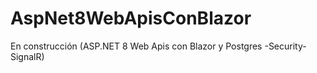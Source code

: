 # AspNet8WebApisConBlazor
En construcción (ASP.NET 8 Web Apis con Blazor y Postgres -Security-SignalR)
